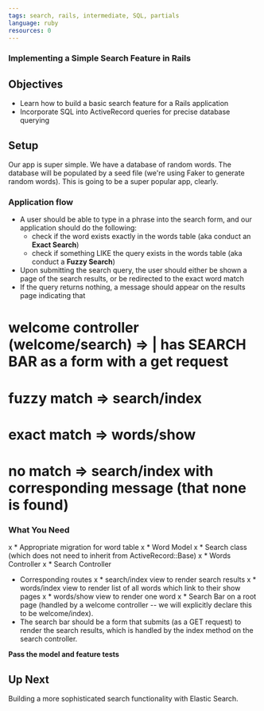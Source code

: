 ```yaml
---
tags: search, rails, intermediate, SQL, partials
language: ruby
resources: 0 
---
```


### Implementing a Simple Search Feature in Rails

## Objectives

* Learn how to build a basic search feature for a Rails application
* Incorporate SQL into ActiveRecord queries for precise database querying

## Setup

Our app is super simple. We have a database of random words. The database will be populated by a seed file (we're using Faker to generate random words). This is going to be a super popular app, clearly.

### Application flow

* A user should be able to type in a phrase into the search form, and our application should do the following:
  * check if the word exists exactly in the words table (aka conduct an **Exact Search**)
  * check if something LIKE the query exists in the words table (aka conduct a **Fuzzy Search**)
* Upon submitting the search query, the user should either be shown a page of the search results, or be redirected to the exact word match
* If the query returns nothing, a message should appear on the results page indicating that

# welcome controller (welcome/search) => | has SEARCH BAR as a form with a get request

# fuzzy match => search/index
# exact match => words/show
# no match => search/index with corresponding message (that none is found)

### What You Need

x * Appropriate migration for word table
x * Word Model
x * Search class (which does not need to inherit from ActiveRecord::Base)
x * Words Controller
x * Search Controller
* Corresponding routes
x * search/index view to render search results
x * words/index view to render list of all words which link to their show pages 
x * words/show view to render one word
x * Search Bar on a root page (handled by a welcome controller -- we will explicitly declare this to be welcome/index). 
* The search bar should be a form that submits (as a GET request) to render the search results, which is handled by the index method on the search controller.


**Pass the model and feature tests**

## Up Next

Building a more sophisticated search functionality with Elastic Search.
